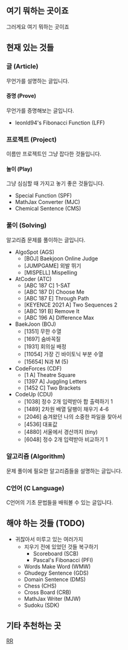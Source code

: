 ## 여기 뭐하는 곳이죠
그러게요 여기 뭐하는 곳이죠

## 현재 있는 것들

### 글 (Article)
무언가를 설명하는 글입니다.

#### 증명 (Prove)
무언가를 증명해보는 글입니다.
- leonld94's Fibonacci Function (LFF)

### 프로젝트 (Project)
이름만 프로젝트인 그냥 잡다한 것들입니다.

#### 놀이 (Play)
그냥 심심할 때 가지고 놓기 좋은 것들입니다.
- Special Function (SPF)
- MathJax Converter (MJC)
- Chemical Sentence (CMS)

### 풀이 (Solving)
알고리즘 문제를 풀이하는 글입니다.
- AlgoSpot (AGS)
    - \[BOJ\] Baekjoon Online Judge
    - \[JUMPGAME\] 외발 뛰기
    - \[MISPELL\] Mispelling
- AtCoder (ATC)
    - \[ABC 187 C\] 1-SAT
    - \[ABC 187 D\] Choose Me
    - \[ABC 187 E\] Through Path
    - \[KEYENCE 2021 A\] Two Sequences 2
    - \[ABC 191 B\] Remove It
    - \[ABC 196 A\] Difference Max
- BaekJoon (BOJ)
    - \[1351\] 무한 수열
    - \[1697\] 숨바꼭질
    - \[1931\] 회의실 배정
    - \[11054\] 가장 긴 바이토닉 부분 수열
    - \[15654\] N과 M (5)
- CodeForces (CDF)
    - \[1 A\] Theatre Square
    - \[1397 A\] Juggling Letters
    - \[1452 C\] Two Brackets
- CodeUp (CDU)
    - \[1038\] 정수 2개 입력받아 합 출력하기 1
    - \[1489\] 2차원 배열 달팽이 채우기 4-6
    - \[2046\] 숨겨왔던 나의 소중한 파일을 찾아서
    - \[4536\] 대표값
    - \[4880\] 서울에서 경산까지 (tiny)
    - \[6048\] 정수 2개 입력받아 비교하기 1

<!--
[CodeUp | 4880] 서울에서 경산까지 (tiny)
[CodeUp | 2046] 숨겨왔던 나의 소중한 파일을 찾아서
[BaekJoon | 11054] 가장 긴 바이토닉 부분 수열
[CodeUp | 1038] 정수 2개 입력받아 합 출력하기 1
[AtCoder | ABC 187 E] Through Path
[AlgoSpot | MISPELL] Mispelling
-->

### 알고리즘 (Algorithm)
문제 풀이에 필요한 알고리즘들을 설명하는 글입니다.

### C언어 (C Language)
C언어의 기초 문법들을 배워볼 수 있는 글입니다.

## 해야 하는 것들 (TODO)
- 귀찮아서 미루고 있는 여러가지
    - 지우기 전에 있었던 것들 복구하기
        - Scoreboard (SCB)
        - Pascal's Fibonacci (PFI)
    - Words Make Word (WMW)
    - Ghudegy Sentence (GDS)
    - Domain Sentence (DMS)
    - Chess (CHS)
    - Cross Board (CRB)
    - MathJax Writer (MJW)
    - Sudoku (SDK)

## 기타 추천하는 곳
[RR](https://www.youtube.com/watch?v=dQw4w9WgXcQ)